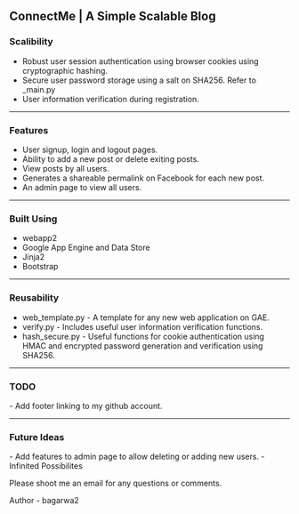 <h2>ConnectMe | A Simple Scalable Blog</h2>

<h3>Scalibility</h3>
<ul>
	<li>Robust user session authentication using browser cookies using cryptographic hashing.</li>
	<li>Secure user password storage using a salt on SHA256. Refer to _main.py</li>
	<li>User information verification during registration.</li>
</ul>
<hr>
<h3>Features</h3>
<ul>
	<li>User signup, login and logout pages.</li>
	<li>Ability to add a new post or delete exiting posts.</li>
	<li>View posts by all users.</li>
	<li>Generates a shareable permalink on Facebook for each new post.</li>
	<li>An admin page to view all users.</li>
</ul>
<hr>
<h3>Built Using</h3>
<ul>
	<li>webapp2</li>
	<li>Google App Engine and Data Store</li>
	<li>Jinja2</li>
	<li>Bootstrap</li>
</ul>
<hr>
<h3>Reusability</h3>
<ul>
	<li>web_template.py - A template for any new web application on GAE.</li>
	<li>verify.py - Includes useful user information verification functions.</li>
	<li>hash_secure.py - Useful functions for cookie authentication using HMAC and encrypted password generation and verification using SHA256.</li>
</ul>
<hr>
<h3>TODO</h3>
- Add footer linking to my github account.
<hr>
<h3>Future Ideas</h3>
- Add features to admin page to allow deleting or adding new users.
- Infinited Possibilites

Please shoot me an email for any questions or comments.

Author - bagarwa2